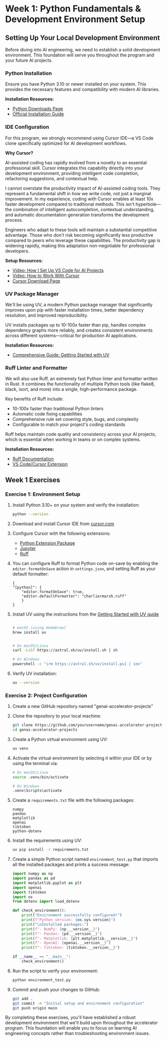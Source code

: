 # Week 1: Python Fundamentals & Development Environment Setup

## Setting Up Your Local Development Environment

Before diving into AI engineering, we need to establish a solid development environment. This foundation will serve you throughout the program and your future AI projects.

### Python Installation

Ensure you have Python 3.10 or newer installed on your system. This provides the necessary features and compatibility with modern AI libraries.

**Installation Resources:**
- [Python Downloads Page](https://www.python.org/downloads/)
- [Official Installation Guide](https://docs.python.org/3/using/index.html)

### IDE Configuration

For this program, we strongly recommend using Cursor IDE—a VS Code clone specifically optimized for AI development workflows.

**Why Cursor?**

AI-assisted coding has rapidly evolved from a novelty to an essential professional skill. Cursor integrates this capability directly into your development environment, providing intelligent code completion, refactoring suggestions, and contextual help.

I cannot overstate the productivity impact of AI-assisted coding tools. They represent a fundamental shift in how we write code, not just a marginal improvement. In my experience, coding with Cursor enables at least 10x faster development compared to traditional methods. This isn't hyperbole—the combination of intelligent autocompletion, contextual understanding, and automatic documentation generation transforms the development process.

Engineers who adapt to these tools will maintain a substantial competitive advantage. Those who don't risk becoming significantly less productive compared to peers who leverage these capabilities. The productivity gap is widening rapidly, making this adaptation non-negotiable for professional developers.

**Setup Resources:**
- [Video: How I Set Up VS Code for AI Projects](https://youtu.be/mpk4Q5feWaw)
- [Video: How to Work With Cursor](https://youtu.be/CqkZ-ybl3lg)
- [Cursor Download Page](https://cursor.sh/)

### UV Package Manager

We'll be using UV, a modern Python package manager that significantly improves upon pip with faster installation times, better dependency resolution, and improved reproducibility.

UV installs packages up to 10-100x faster than pip, handles complex dependency graphs more reliably, and creates consistent environments across different systems—critical for production AI applications.

**Installation Resources:**
- [Comprehensive Guide: Getting Started with UV](https://daveebbelaar.com/blog/2024/03/20/getting-started-with-uv-the-ultra-fast-python-package-manager/)

### Ruff Linter and Formatter

We will also use Ruff, an extremely fast Python linter and formatter written in Rust. It combines the functionality of multiple Python tools (like flake8, black, isort, and more) into a single, high-performance package.

Key benefits of Ruff include:

- 10-100x faster than traditional Python linters
- Automatic code fixing capabilities
- Comprehensive rule set covering style, bugs, and complexity
- Configurable to match your project's coding standards

Ruff helps maintain code quality and consistency across your AI projects, which is essential when working in teams or on complex systems.

**Installation Resources:**
- [Ruff Documentation](https://docs.astral.sh/ruff/)
- [VS Code/Cursor Extension](https://marketplace.visualstudio.com/items?itemName=charliermarsh.ruff)

## Week 1 Exercises

### Exercise 1: Environment Setup

1. Install Python 3.10+ on your system and verify the installation:

    ```bash
    python --version
    ```

2. Download and install Cursor IDE from [cursor.com](https://cursor.com)

3. Configure Cursor with the following extensions:
   - [Python Extension Package](https://marketplace.visualstudio.com/items?itemName=donjayamanne.python-extension-pack)
   - [Jupyter](https://marketplace.cursorapi.com/items?itemName=ms-toolsai.jupyter)
   - [Ruff](https://marketplace.visualstudio.com/items?itemName=charliermarsh.ruff)

4. You can configure Ruff to format Python code on-save by enabling the `editor.formatOnSave` action in `settings.json`, and setting Ruff as your default formatter:

    ```
    {
    "[python]": {
        "editor.formatOnSave": true,
        "editor.defaultFormatter": "charliermarsh.ruff"
        }
    }
    ```


5. Install UV using the instructions from the [Getting Started with UV guide](https://daveebbelaar.com/blog/2024/03/20/getting-started-with-uv-the-ultra-fast-python-package-manager/)
   
    ```bash

    # macOS (using Homebrew)
    brew install uv


    # On macOS/Linux
    curl -LsSf https://astral.sh/uv/install.sh | sh

    # On Windows
    powershell -c "irm https://astral.sh/uv/install.ps1 | iex"
    ```

5. Verify UV installation:

    ```bash
    uv --version
    ```

### Exercise 2: Project Configuration

1. Create a new GitHub repository named "genai-accelerator-projects"

2. Clone the repository to your local machine:
   ```bash
   git clone https://github.com/yourusername/genai-accelerator-projects.git
   cd genai-accelerator-projects
   ```

3. Create a Python virtual environment using UV:
   ```bash
   uv venv
   ```

4. Activate the virtual environment by selecting it within your IDE or by using the terminal via:
   ```bash
   # On macOS/Linux
   source .venv/bin/activate
   
   # On Windows
   .venv\Scripts\activate
   ```

5. Create a `requirements.txt` file with the following packages:
   ```
   numpy
   pandas
   matplotlib
   openai
   tiktoken
   python-dotenv
   ```

6. Install the requirements using UV:
   ```bash
   uv pip install -r requirements.txt
   ```

7. Create a simple Python script named `environment_test.py` that imports all the installed packages and prints a success message:

   ```python
   import numpy as np
   import pandas as pd
   import matplotlib.pyplot as plt
   import openai
   import tiktoken
   import os
   from dotenv import load_dotenv
   
   def check_environment():
       print("Environment successfully configured!")
       print(f"Python version: {os.sys.version}")
       print("\nInstalled packages:")
       print(f"- NumPy: {np.__version__}")
       print(f"- Pandas: {pd.__version__}")
       print(f"- Matplotlib: {plt.matplotlib.__version__}")
       print(f"- OpenAI: {openai.__version__}")
       print(f"- Tiktoken: {tiktoken.__version__}")
   
   if __name__ == "__main__":
       check_environment()
   ```

8. Run the script to verify your environment:
   ```bash
   python environment_test.py
   ```

9. Commit and push your changes to GitHub:
   ```bash
   git add .
   git commit -m "Initial setup and environment configuration"
   git push origin main
   ```

By completing these exercises, you'll have established a robust development environment that we'll build upon throughout the accelerator program. This foundation will enable you to focus on learning AI engineering concepts rather than troubleshooting environment issues.